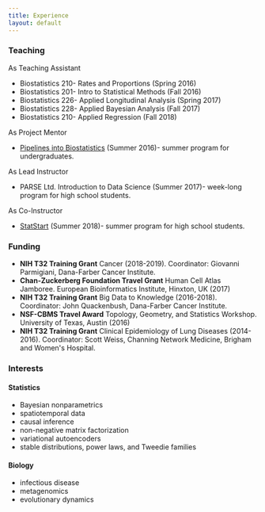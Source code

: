 ```yaml
---
title: Experience
layout: default
---
```


### Teaching

As Teaching Assistant
* Biostatistics 210- Rates and Proportions (Spring 2016)
* Biostatistics 201- Intro to Statistical Methods (Fall 2016)
* Biostatistics 226- Applied Longitudinal Analysis (Spring 2017)
* Biostatistics 228- Applied Bayesian Analysis (Fall 2017)
* Biostatistics 210- Applied Regression (Fall 2018)

As Project Mentor
* [Pipelines into Biostatistics](https://www.hsph.harvard.edu/biostatistics/diversity/summer-program/research-projects/) (Summer 2016)- summer program for undergraduates.

As Lead Instructor
* PARSE Ltd. Introduction to Data Science (Summer 2017)- week-long program for high school students.

As Co-Instructor
* [StatStart](https://www.hsph.harvard.edu/biostatistics/statstart-a-program-for-high-school-students/) (Summer 2018)- summer program for high school students.

### Funding
* **NIH T32 Training Grant** Cancer (2018-2019). Coordinator: Giovanni Parmigiani, Dana-Farber Cancer Institute.
* **Chan-Zuckerberg Foundation Travel Grant** Human Cell Atlas Jamboree. European Bioinformatics Institute, Hinxton, UK (2017)
* **NIH T32 Training Grant** Big Data to Knowledge (2016-2018). Coordinator: John Quackenbush, Dana-Farber Cancer Institute.
* **NSF-CBMS Travel Award** Topology, Geometry, and Statistics Workshop. University of Texas, Austin (2016)
* **NIH T32 Training Grant** Clinical Epidemiology of Lung Diseases (2014-2016). Coordinator: Scott Weiss, Channing Network Medicine, Brigham and Women's Hospital.

### Interests

#### Statistics
* Bayesian nonparametrics
* spatiotemporal data
* causal inference
* non-negative matrix factorization
* variational autoencoders
* stable distributions, power laws, and Tweedie families

#### Biology
* infectious disease
* metagenomics
* evolutionary dynamics